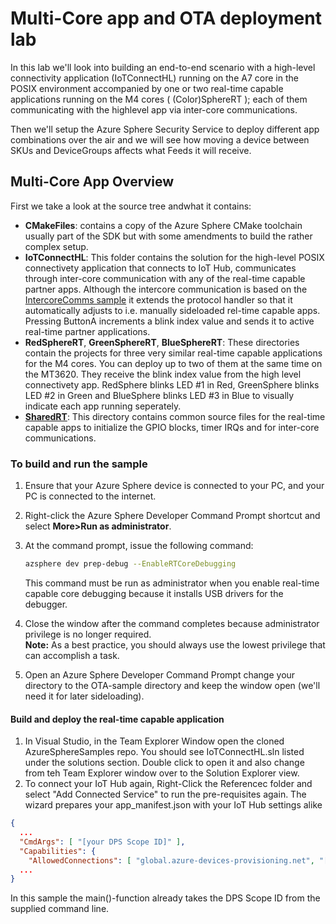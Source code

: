 # Multi-Core app and OTA deployment lab
In this lab we'll look into building an end-to-end scenario with a high-level connectivity application (IoTConnectHL) 
running on the A7 core in the POSIX environment accompanied by one or two real-time capable applications 
running on the M4 cores ( (Color)SphereRT ); each of them communicating with the highlevel app via inter-core communications.

Then we'll setup the Azure Sphere Security Service to deploy different app combinations over the air and we will see how 
moving a device between SKUs and DeviceGroups affects what Feeds it will receive.

## Multi-Core App Overview
First we take a look at the source tree andwhat it contains:
* **CMakeFiles**: contains a copy of the Azure Sphere CMake toolchain usually part of the SDK but with some amendments to build the rather complex setup.
* **IoTConnectHL**: This folder contains the solution for the high-level POSIX connectivety application that connects to IoT Hub, 
communicates through inter-core communication with any of the real-time capable partner apps. Although the intercore communication
is based on the [IntercoreComms sample](https://github.com/Azure/azure-sphere-samples/tree/master/Samples/IntercoreComms) it extends the 
protocol handler so that it automatically adjusts to i.e. manually sideloaded rel-time capable apps. Pressing ButtonA increments a blink index value 
and sends it to active real-time partner applications.
* **RedSphereRT**,  **GreenSphereRT**, **BlueSphereRT**: These directories contain the projects for three very similar real-time capable applications 
for the M4 cores. You can deploy up to two of them at the same time on the MT3620. They receive the blink index value from the high level connectivety app.
RedSphere blinks LED #1 in Red, GreenSphere blinks LED #2 in Green and BlueSphere blinks LED #3 in Blue to visually indicate each app running seperately.
* **[SharedRT](SharedRT/README.MD)**: This directory contains common source files for the real-time capable apps to initialize the GPIO blocks, timer IRQs and for inter-core communications.

### To build and run the sample

1. Ensure that your Azure Sphere device is connected to your PC, and your PC is connected to the internet.
1. Right-click the Azure Sphere Developer Command Prompt shortcut and select **More&gt;Run as administrator**.
1. At the command prompt, issue the following command:
   ```sh
   azsphere dev prep-debug --EnableRTCoreDebugging
   ```

   This command must be run as administrator when you enable real-time capable core debugging because it installs USB drivers for the debugger.
1. Close the window after the command completes because administrator privilege is no longer required.  
    **Note:** As a best practice, you should always use the lowest privilege that can accomplish a task.
1. Open an Azure Sphere Developer Command Prompt change your directory to the OTA-sample directory 
   and keep the window open (we'll need it for later sideloading). 

#### Build and deploy the real-time capable application
1. In Visual Studio, in the Team Explorer Window open the cloned AzureSphereSamples repo. You should see IoTConnectHL.sln listed under the solutions 
section. Double click to open it and also change from teh Team Explorer window over to the Solution Explorer view.
1. To connect your IoT Hub again, Right-Click the Referencec folder and select "Add Connected Service" to run the pre-requisites again. The wizard prepares 
your app_manifest.json with your IoT Hub settings alike
```json
{
  ...
  "CmdArgs": [ "[your DPS Scope ID]" ],
  "Capabilities": {
    "AllowedConnections": [ "global.azure-devices-provisioning.net", "[your Azure IoT Hub].azure-devices.net"],
  ...
}
```
In this sample the main()-function already takes the DPS Scope ID from the supplied command line.

